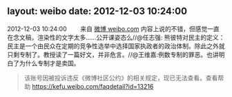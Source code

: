 layout: weibo
date: 2012-12-03 10:24:00
---
2012-12-03 10:24:00  &nbsp;&nbsp;&nbsp;&nbsp;&nbsp;&nbsp; 来自 <a href="http://weibo.com/" rel="nofollow">微博 weibo.com</a>
内容上说的不错，但感觉一直在念文稿，渲染性的文字太多……公开课姿态么//@任志强: 熊彼特对民主的定义：民主是一个由民众在定期的竞争性选举中选择国家执政者的政治体制。除此之外就只剩专制了。教授读了一篇好文，并非危言。//@王维嘉:例数专制的罪恶。也讲明白了为什么专制才是卖国。
>  该账号因被投诉违反《微博社区公约》的相关规定，现已无法查看。查看帮助 https://kefu.weibo.com/faqdetail?id=13216
